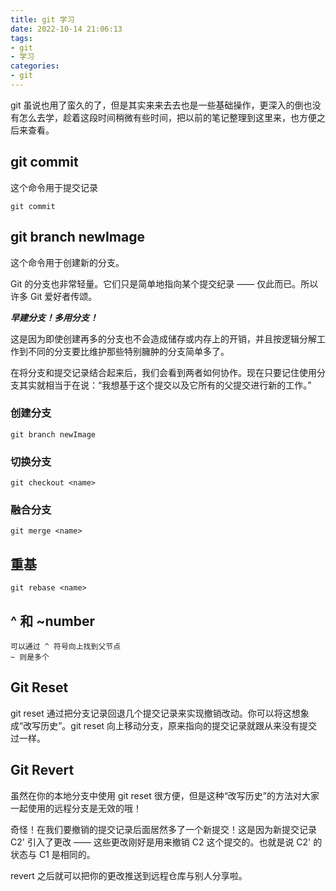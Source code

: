 ```yaml
---
title: git 学习
date: 2022-10-14 21:06:13
tags:
- git
- 学习
categories: 
- git
---
```

git 虽说也用了蛮久的了，但是其实来来去去也是一些基础操作，更深入的倒也没有怎么去学，趁着这段时间稍微有些时间，把以前的笔记整理到这里来，也方便之后来查看。

## git commit
这个命令用于提交记录
```git
git commit
```

## git branch newImage
这个命令用于创建新的分支。

Git 的分支也非常轻量。它们只是简单地指向某个提交纪录 —— 仅此而已。所以许多 Git 爱好者传颂。

***早建分支！多用分支！***

这是因为即使创建再多的分支也不会造成储存或内存上的开销，并且按逻辑分解工作到不同的分支要比维护那些特别臃肿的分支简单多了。

在将分支和提交记录结合起来后，我们会看到两者如何协作。现在只要记住使用分支其实就相当于在说：“我想基于这个提交以及它所有的父提交进行新的工作。”
### 创建分支
```git
git branch newImage
```
### 切换分支
```git
git checkout <name>
```

### 融合分支
```git
git merge <name>
```

## 重基
```
git rebase <name>
```

## ^ 和 ~number
```git
可以通过 ^ 符号向上找到父节点
~ 则是多个
``` 

## Git Reset
git reset 通过把分支记录回退几个提交记录来实现撤销改动。你可以将这想象成“改写历史”。git reset 向上移动分支，原来指向的提交记录就跟从来没有提交过一样。

## Git Revert
虽然在你的本地分支中使用 git reset 很方便，但是这种“改写历史”的方法对大家一起使用的远程分支是无效的哦！

奇怪！在我们要撤销的提交记录后面居然多了一个新提交！这是因为新提交记录 C2' 引入了更改 —— 这些更改刚好是用来撤销 C2 这个提交的。也就是说 C2' 的状态与 C1 是相同的。

revert 之后就可以把你的更改推送到远程仓库与别人分享啦。

